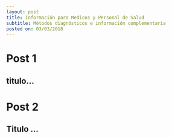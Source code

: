```yaml
---
layout: post
title: Información para Medicos y Personal de Salud 
subtitle: Métodos diagnósticos e información complementaria 
posted on: 03/03/2018
---
```


# Post 1
  ## titulo...
  
# Post 2
  ## Titulo ...
